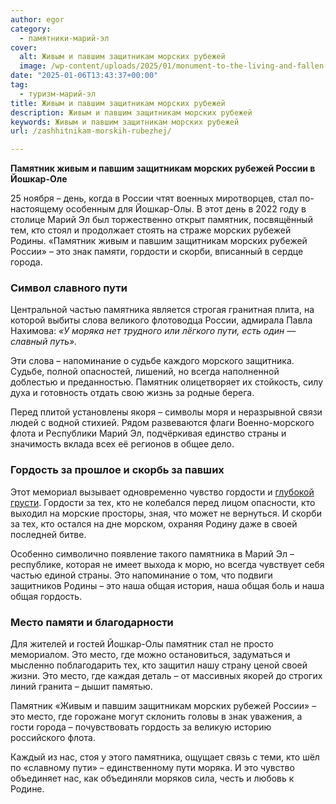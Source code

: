 ```yaml
---
author: egor
category:
  - памятники-марий-эл
cover:
  alt: Живым и павшим защитникам морских рубежей
  image: /wp-content/uploads/2025/01/monument-to-the-living-and-fallen-defenders-of-russias-sea-borders.jpg
date: "2025-01-06T13:43:37+00:00"
tag:
  - туризм-марий-эл
title: Живым и павшим защитникам морских рубежей
description: Живым и павшим защитникам морских рубежей
keywords: Живым и павшим защитникам морских рубежей
url: /zashhitnikam-morskih-rubezhej/

---
```

**Памятник живым и павшим защитникам морских рубежей России в Йошкар-Оле**

25 ноября – день, когда в России чтят военных миротворцев, стал по-настоящему особенным для Йошкар-Олы. В этот день в 2022 году в столице Марий Эл был торжественно открыт памятник, посвящённый тем, кто стоял и продолжает стоять на страже морских рубежей Родины. «Памятник живым и павшим защитникам морских рубежей России» – это знак памяти, гордости и скорби, вписанный в сердце города.

### Символ славного пути

Центральной частью памятника является строгая гранитная плита, на которой выбиты слова великого флотоводца России, адмирала Павла Нахимова:
_«У моряка нет трудного или лёгкого пути, есть один — славный путь»._

Эти слова – напоминание о судьбе каждого морского защитника. Судьбе, полной опасностей, лишений, но всегда наполненной доблестью и преданностью. Памятник олицетворяет их стойкость, силу духа и готовность отдать свою жизнь за родные берега.

Перед плитой установлены якоря – символы моря и неразрывной связи людей с водной стихией. Рядом развеваются флаги Военно-морского флота и Республики Марий Эл, подчёркивая единство страны и значимость вклада всех её регионов в общее дело.

### Гордость за прошлое и скорбь за павших

Этот мемориал вызывает одновременно чувство гордости и [глубокой грусти](/skorbyashhaya-mat/). Гордости за тех, кто не колебался перед лицом опасности, кто выходил на морские просторы, зная, что может не вернуться. И скорби за тех, кто остался на дне морском, охраняя Родину даже в своей последней битве.

Особенно символично появление такого памятника в Марий Эл – республике, которая не имеет выхода к морю, но всегда чувствует себя частью единой страны. Это напоминание о том, что подвиги защитников Родины – это наша общая история, наша общая боль и наша общая гордость.

### Место памяти и благодарности

Для жителей и гостей Йошкар-Олы памятник стал не просто мемориалом. Это место, где можно остановиться, задуматься и мысленно поблагодарить тех, кто защитил нашу страну ценой своей жизни. Это место, где каждая деталь – от массивных якорей до строгих линий гранита – дышит памятью.

Памятник «Живым и павшим защитникам морских рубежей России» – это место, где горожане могут склонить головы в знак уважения, а гости города – почувствовать гордость за великую историю российского флота.

Каждый из нас, стоя у этого памятника, ощущает связь с теми, кто шёл по «славному пути» – единственному пути моряка. И это чувство объединяет нас, как объединяли моряков сила, честь и любовь к Родине.
